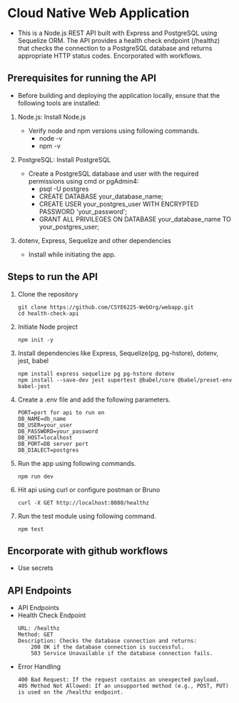 # Cloud Native Web Application
- This is a Node.js REST API built with Express and PostgreSQL using Sequelize ORM. The API provides a health check endpoint (/healthz) that checks the connection to a PostgreSQL database and returns appropriate HTTP status codes. Encorporated with workflows.

## Prerequisites for running the API
- Before building and deploying the application locally, ensure that the following tools are installed:
  
1. Node.js: Install Node.js
   - Verify node and npm versions using following commands.
      - node -v
      - npm -v
  
2. PostgreSQL: Install PostgreSQL
   - Create a PostgreSQL database and user with the required permissions using cmd or pgAdmin4:
      - psql -U postgres
      - CREATE DATABASE your_database_name;
      - CREATE USER your_postgres_user WITH ENCRYPTED PASSWORD 'your_password';
      - GRANT ALL PRIVILEGES ON DATABASE your_database_name TO your_postgres_user;

3. dotenv, Express, Sequelize and other dependencies
   - Install while initiating the app.
  
## Steps to run the API

1. Clone the repository
   ```
   git clone https://github.com/CSYE6225-WebOrg/webapp.git
   cd health-check-api
   ```
2. Initiate Node project
   ```
   npm init -y
   ```
3. Install dependencies like Express, Sequelize(pg, pg-hstore), dotenv, jest, babel
   ```
   npm install express sequelize pg pg-hstore dotenv
   npm install --save-dev jest supertest @babel/core @babel/preset-env babel-jest
   ```
4. Create a .env file and add the following parameters.
   ```
   PORT=port for api to run on
   DB_NAME=db_name
   DB_USER=your_user
   DB_PASSWORD=your_password
   DB_HOST=localhost
   DB_PORT=DB server port
   DB_DIALECT=postgres
   ```
5. Run the app using following commands.
    ```
    npm run dev
    ```
6. Hit api using curl or configure postman or Bruno
    ```
    curl -X GET http://localhost:8080/healthz

    ```
7. Run the test module using following command.
   ```
   npm test
   ```
## Encorporate with github workflows
- Use secrets

## API Endpoints
- API Endpoints
- Health Check Endpoint
    ```
    URL: /healthz
    Method: GET
    Description: Checks the database connection and returns:
        200 OK if the database connection is successful.
        503 Service Unavailable if the database connection fails.
    ```
- Error Handling
    ```
    400 Bad Request: If the request contains an unexpected payload.
    405 Method Not Allowed: If an unsupported method (e.g., POST, PUT) is used on the /healthz endpoint.
    ```
